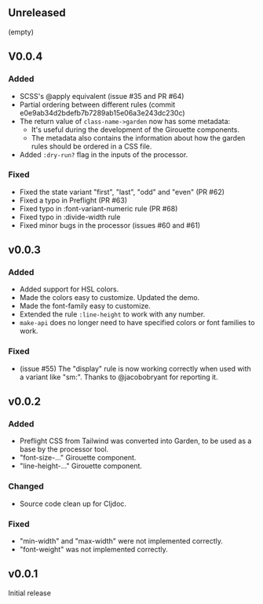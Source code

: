 ## Unreleased

(empty)

## V0.0.4

### Added

- SCSS's @apply equivalent (issue #35 and PR #64)
- Partial ordering between different rules (commit e0e9ab34d2bdefb7b7289ab15e06a3e243dc230c)
- The return value of `class-name->garden` now has some metadata:
  - It's useful during the development of the Girouette components.
  - The metadata also contains the information about how the garden rules should be ordered in a CSS file.
- Added `:dry-run?` flag in the inputs of the processor.

### Fixed

- Fixed the state variant "first", "last", "odd" and "even" (PR #62)
- Fixed a typo in Preflight (PR #63)
- Fixed typo in :font-variant-numeric rule (PR #68)
- Fixed typo in :divide-width rule
- Fixed minor bugs in the processor (issues #60 and #61)

## v0.0.3

### Added

- Added support for HSL colors.
- Made the colors easy to customize. Updated the demo.
- Made the font-family easy to customize.
- Extended the rule `:line-height` to work with any number.
- `make-api` does no longer need to have specified colors or font families to work.

### Fixed

- (issue #55) The "display" rule is now working correctly when used with a variant like "sm:".
  Thanks to @jacobobryant for reporting it.

## v0.0.2

### Added

- Preflight CSS from Tailwind was converted into Garden, to be used as a base by the processor tool.
- "font-size-..." Girouette component.
- "line-height-..." Girouette component.

### Changed

- Source code clean up for Cljdoc.

### Fixed

- "min-width" and "max-width" were not implemented correctly.
- "font-weight" was not implemented correctly.

## v0.0.1

Initial release
